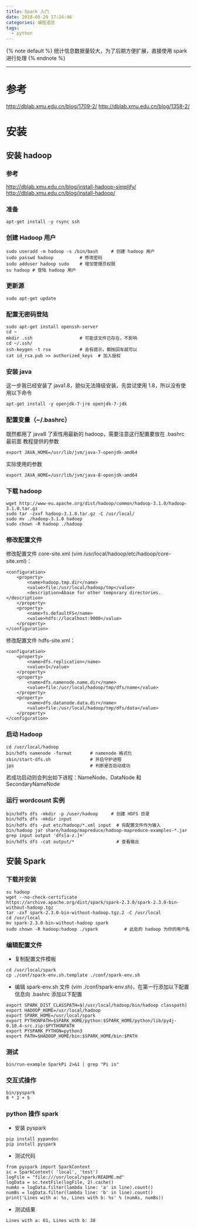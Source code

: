 ```yaml
---
title: Spark 入门
date: 2018-05-29 17:24:46
categories: 编程语言
tags:
  - python
---
```


<!-- 文章开头都用它了，整齐才好看 -->
{% note default %}
统计信息数据量较大，为了后期方便扩展，直接使用 spark 进行处理
{% endnote %}

<!--more-->

---

# 参考
http://dblab.xmu.edu.cn/blog/1709-2/
http://dblab.xmu.edu.cn/blog/1358-2/

# 安装
## 安装 hadoop
### 参考
http://dblab.xmu.edu.cn/blog/install-hadoop-simplify/
http://dblab.xmu.edu.cn/blog/install-hadoop/
### 准备
```
apt-get install -y rsync ssh
```
### 创建 Hadoop 用户
```
sudo useradd -m hadoop -s /bin/bash     # 创建 hadoop 用户
sudo passwd hadoop          # 修改密码
sudo adduser hadoop sudo    # 增加管理员权限
su hadoop # 登陆 hadoop 用户
```
### 更新源
```
sudo apt-get update
```
### 配置无密码登陆
```
sudo apt-get install openssh-server
cd ~
mkdir .ssh                  # 可能该文件已存在，不影响
cd ~/.ssh/
ssh-keygen -t rsa           # 会有提示，都按回车就可以
cat id_rsa.pub >> authorized_keys  # 加入授权
```
### 安装 java
这一步我已经安装了 java1.8，貌似无法降级安装，先尝试使用 1.8，所以没有使用以下命令
```
apt-get install -y openjdk-7-jre openjdk-7-jdk
```
### 配置变量（~/.bashrc）
既然都用了 java8 了索性用最新的 hadoop，需要注意这行配置要放在 .bashrc 最前面
教程提供的参数
```
export JAVA_HOME=/usr/lib/jvm/java-7-openjdk-amd64
```
实际使用的参数
```
export JAVA_HOME=/usr/lib/jvm/java-8-openjdk-amd64
```
### 下载 hadoop
```
wget http://www-eu.apache.org/dist/hadoop/common/hadoop-3.1.0/hadoop-3.1.0.tar.gz
sudo tar -zxvf hadoop-3.1.0.tar.gz -C /usr/local/
sudo mv ./hadoop-3.1.0 hadoop
sudo chown -R hadoop ./hadoop
```
### 修改配置文件
修改配置文件 core-site.xml (vim /usr/local/hadoop/etc/hadoop/core-site.xml)：
```
<configuration>
	<property>
		<name>hadoop.tmp.dir</name>
		<value>file:/usr/local/hadoop/tmp</value>
		<description>Abase for other temporary directories.</description>
	</property>
	<property>
		<name>fs.defaultFS</name>
		<value>hdfs://localhost:9000</value>
	</property>
</configuration>
```
修改配置文件 hdfs-site.xml：
```
<configuration>
	<property>
		<name>dfs.replication</name>
		<value>1</value>
	</property>
	<property>
		<name>dfs.namenode.name.dir</name>
		<value>file:/usr/local/hadoop/tmp/dfs/name</value>
	</property>
	<property>
		<name>dfs.datanode.data.dir</name>
		<value>file:/usr/local/hadoop/tmp/dfs/data</value>
	</property>
</configuration>
```
### 启动 Hadoop
```
cd /usr/local/hadoop
bin/hdfs namenode -format       # namenode 格式化
sbin/start-dfs.sh               # 开启守护进程
jps                             # 判断是否启动成功
```
若成功启动则会列出如下进程：NameNode、DataNode 和 SecondaryNameNode
### 运行 wordcount 实例
```
bin/hdfs dfs -mkdir -p /user/hadoop     # 创建 HDFS 目录
bin/hdfs dfs -mkdir input
bin/hdfs dfs -put etc/hadoop/*.xml input  # 将配置文件作为输入
bin/hadoop jar share/hadoop/mapreduce/hadoop-mapreduce-examples-*.jar grep input output 'dfs[a-z.]+'
bin/hdfs dfs -cat output/*                # 查看输出
```
## 安装 Spark
### 下载并安装
```
su hadoop
wget --no-check-certificate https://archive.apache.org/dist/spark/spark-2.3.0/spark-2.3.0-bin-without-hadoop.tgz
tar -zxf spark-2.3.0-bin-without-hadoop.tgz.2 -C /usr/local
cd /usr/local
mv spark-2.3.0-bin-without-hadoop spark
sudo chown -R hadoop:hadoop ./spark          # 此处的 hadoop 为你的用户名
```
### 编辑配置文件
* 复制配置文件模板
```
cd /usr/local/spark
cp ./conf/spark-env.sh.template ./conf/spark-env.sh
```
* 编辑 spark-env.sh 文件 (vim ./conf/spark-env.sh)，在第一行添加以下配置信息向 .bashrc 添加以下配置
```
export SPARK_DIST_CLASSPATH=$(/usr/local/hadoop/bin/hadoop classpath)
export HADOOP_HOME=/usr/local/hadoop
export SPARK_HOME=/usr/local/spark
export PYTHONPATH=$SPARK_HOME/python:$SPARK_HOME/python/lib/py4j-0.10.4-src.zip:$PYTHONPATH
export PYSPARK_PYTHON=python3
export PATH=$HADOOP_HOME/bin:$SPARK_HOME/bin:$PATH
```
### 测试
```
bin/run-example SparkPi 2>&1 | grep "Pi is"
```
### 交互式操作
```
bin/pyspark
8 * 2 + 5
```
### python 操作 spark
* 安装 pyspark
```
pip install pypandoc
pip install pyspark
```
* 测试代码
```
from pyspark import SparkContext
sc = SparkContext( 'local', 'test')
logFile = "file:///usr/local/spark/README.md"
logData = sc.textFile(logFile, 2).cache()
numAs = logData.filter(lambda line: 'a' in line).count()
numBs = logData.filter(lambda line: 'b' in line).count()
print('Lines with a: %s, Lines with b: %s' % (numAs, numBs))
```
* 测试结果
```
Lines with a: 61, Lines with b: 30
```

